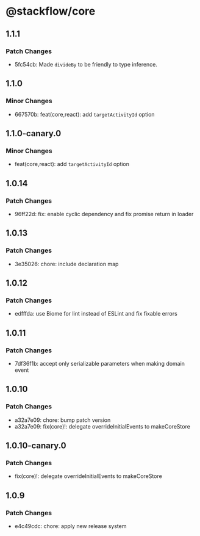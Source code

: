 # @stackflow/core

## 1.1.1

### Patch Changes

- 5fc54cb: Made `divideBy` to be friendly to type inference.

## 1.1.0

### Minor Changes

- 667570b: feat(core,react): add `targetActivityId` option

## 1.1.0-canary.0

### Minor Changes

- feat(core,react): add `targetActivityId` option

## 1.0.14

### Patch Changes

- 96ff22d: fix: enable cyclic dependency and fix promise return in loader

## 1.0.13

### Patch Changes

- 3e35026: chore: include declaration map

## 1.0.12

### Patch Changes

- edfffda: use Biome for lint instead of ESLint and fix fixable errors

## 1.0.11

### Patch Changes

- 7df36f1b: accept only serializable parameters when making domain event

## 1.0.10

### Patch Changes

- a32a7e09: chore: bump patch version
- a32a7e09: fix(core)!: delegate overrideInitialEvents to makeCoreStore

## 1.0.10-canary.0

### Patch Changes

- fix(core)!: delegate overrideInitialEvents to makeCoreStore

## 1.0.9

### Patch Changes

- e4c49cdc: chore: apply new release system
